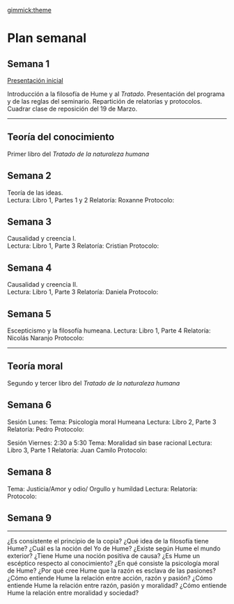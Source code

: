 [gimmick:theme](united)

# Plan semanal

## Semana 1

<a href="../presentaciones/Hume2018.html">Presentación inicial</a>



Introducción a la filosofía de Hume y al *Tratado*. Presentación del programa y de las reglas del seminario. 
Repartición de relatorías y protocolos. 
Cuadrar clase de reposición del 19 de Marzo.

---

## Teoría del conocimiento
Primer libro del *Tratado de la naturaleza humana*

## Semana 2 
Teoría de las ideas.  
Lectura: Libro 1, Partes 1 y 2
Relatoría: Roxanne
Protocolo:  

## Semana 3 
Causalidad y creencia I.  
Lectura: Libro 1, Parte 3
Relatoría: Cristian
Protocolo:  

## Semana 4 
Causalidad y creencia II.  
Lectura: Libro 1, Parte 3
Relatoría: Daniela
Protocolo:  

## Semana 5

Escepticismo y la filosofía humeana. 
Lectura: Libro 1, Parte 4 
Relatoría: Nicolás Naranjo
Protocolo:  
 
--- 
## Teoría moral
Segundo y tercer libro del *Tratado de la naturaleza humana*

## Semana 6

Sesión Lunes:
Tema: Psicología moral Humeana
Lectura: Libro 2, Parte 3
Relatoría: Pedro
Protocolo: 

Sesión Viernes: 
2:30 a 5:30
Tema: Moralidad sin base racional
Lectura: Libro 3, Parte 1
Relatoría: Juan Camilo
Protocolo: 

## Semana 8
Tema: Justicia/Amor y odio/ Orgullo y humildad
Lectura: 
Relatoría: 
Protocolo: 

## Semana 9
 

--- 
¿Es consistente el principio de la copia?
¿Qué idea de la filosofía tiene Hume?
¿Cuál es la noción del Yo de Hume?
¿Existe según Hume el mundo exterior?
¿Tiene Hume una noción positiva de causa?
¿Es Hume un escéptico respecto al conocimiento?
¿En qué consiste la psicología moral de Hume?
¿Por qué cree Hume que la razón es esclava de las pasiones?
¿Cómo entiende Hume la relación entre acción, razón y pasión?
¿Cómo entiende Hume la relación entre razón, pasión y moralidad?
¿Cómo entiende Hume la relación entre moralidad y sociedad?
<!-- toc -->
<!-- tocstop -->
